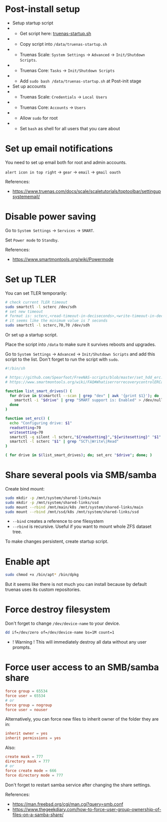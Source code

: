 
# Post-install setup

- Setup startup script
- - Get script here: [truenas-startup.sh](./truenas-startup.sh)
- - Copy script into `/data/truenas-startup.sh`
- - Truenas Scale: `System Settings` → `Advanced` → `Init/Shutdown Scripts`.
- - Truenas Core: `Tasks` → `Init/Shutdown Scripts`
- - Add `sudo bash /data/truenas-startup.sh` at Post-init stage
- Set up accounts
- - Truenas Scale: `Credentials` → `Local Users`
- - Truenas Core: `Accounts` → `Users`
- - Allow `sudo` for root
- - Set `bash` as shell for all users that you care about

# Set up email notifications

You need to set up email both for root and admin accounts.

`alert icon in top right` → `gear` → `email` → `gmail oauth`

References:
- https://www.truenas.com/docs/scale/scaletutorials/toptoolbar/settingupsystememail/

# Disable power saving

Go to `System Settings` → `Services` → `SMART`.

Set `Power mode` to `Standby`.

References:
- https://www.smartmontools.org/wiki/Powermode

# Set up TLER

You can set TLER temporarily:

```bash
# check current TLER timeout
sudo smartctl -l scterc /dev/sdh
# set new timeout
# format is: scterc,<read-timeout-in-deciseconds>,<write-timeout-in-deciseconds>
# it seems like the minimum value is 7 seconds
sudo smartctl -l scterc,70,70 /dev/sdh
```

Or set up a startup script.

Place the script into `/data` to make sure it survives reboots and upgrades.

Go to `System Settings` → `Advanced` → `Init/Shutdown Scripts` and add this script to the list.
Don't forget to run the script with `sudo`.

```bash
#!/bin/sh

# https://github.com/Spearfoot/FreeNAS-scripts/blob/master/set_hdd_erc.sh
# https://www.smartmontools.org/wiki/FAQ#WhatiserrorrecoverycontrolERCandwhyitisimportanttoenableitfortheSATAdisksinRAID

function list_smart_drives() (
  for drive in $(smartctl --scan | grep "dev" | awk '{print $1}'); do
    smartctl -i "$drive" | grep "SMART support is: Enabled" > /dev/null && echo "${drive}"
  done
)

function set_erc() (
  echo "Configuring drive: $1"
  readsetting=70
  writesetting=70
  smartctl -q silent -l scterc,"${readsetting}","${writesetting}" "$1"
  smartctl -l scterc "$1" | grep "SCT\|Write\|Read"
)

( for drive in $(list_smart_drives); do; set_erc "$drive"; done; )
```

# Share several pools via SMB/samba

Create bind mount:
```bash
sudo mkdir -p /mnt/system/shared-links/main
sudo mkdir -p /mnt/system/shared-links/ssd
sudo mount --rbind /mnt/main/k8s /mnt/system/shared-links/main
sudo mount --rbind /mnt/ssd/k8s /mnt/system/shared-links/ssd
```

- `--bind` creates a reference to one filesystem
- `--rbind` is recursive. Useful if you want to mount whole ZFS dataset tree.

To make changes persistent, create startup script.

# Enable apt

```bash
sudo chmod +x /bin/apt* /bin/dpkg
```

But it seems like there is not much you can install
because by default truenas uses its custom repositories.

# Force destroy filesystem

Don't forget to change `/dev/device-name` to your device.

```bash
dd if=/dev/zero of=/dev/device-name bs=1M count=1
```

- ! Warning ! This will immediately destroy all data without any user prompts.

# Force user access to an SMB/samba share

```conf
force group	= 65534
force user = 65534
# or
force group	= nogroup
force user = nouser
```

Alternatively, you can force new files to inherit owner of the folder they are in:

```conf
inherit owner = yes
inherit permissions = yes
```

Also:

```conf
create mask = 777
directory mask = 777
# or
force create mode = 666
force directory mode = 777
```

Don't forget to restart samba service after changing the share settings.

References:
- https://man.freebsd.org/cgi/man.cgi?query=smb.conf
- https://www.thegeekdiary.com/how-to-force-user-group-ownership-of-files-on-a-samba-share/

